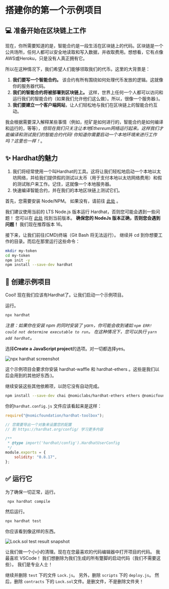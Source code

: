 # 搭建你的第一个示例项目

## 💻 准备开始在区块链上工作

现在，你所需要知道的是，智能合约是一段生活在区块链上的代码。区块链是一个公共场所，任何人都可以安全地读取和写入数据，并收取费用。想想看，它有点像AWS或Heroku，只是没有人真正拥有它。

所以在这种情况下，我们希望人们能够领取我们的代币。这里的大背景是：

1. **我们要写一个智能合约。** 该合约有所有围绕如何处理代币发放的逻辑。这就像你的服务器代码。
2. **我们的智能合约将被部署到区块链上。** 这样，世界上任何一个人都可以访问和运行我们的智能合约（如果我们允许他们这么做）。所以，很像一个服务器:)。
3. **我们要建立一个客户端网站**，让人们轻松地与我们在区块链上的智能合约互动。

我会根据需要深入解释某些事情（例如，挖矿是如何进行的，智能合约是如何编译和运行的，等等），*但现在我们只关注让本地Ethereum网络运行起来。这样我们才能编译和测试我们的智能合约代码! 你知道你需要启动一个本地环境来进行工作吗？这里也一样！*。

## ✨ Hardhat的魅力

1. 我们将经常使用一个叫Hardhat的工具。这将让我们轻松地启动一个本地以太坊网络，并给我们提供假的测试以太币（用于支付本地以太坊网络费用）和假的测试账户来工作。记住，这就像一个本地服务器。
2. 快速编译智能合约，并在我们的本地区块链上测试它们。

首先，您需要安装 Node/NPM。 如果没有，请前往 [此处](https://hardhat.org/tutorial/setting-up-the-environment.html) 。

我们建议使用当前的 LTS Node.js 版本运行 Hardhat，否则您可能会遇到一些问题！ 您可以在 [此处](https://nodejs.org/en/about/releases/) 找到当前版本。 **确保您的 NodeJs 版本正确，否则您会遇到问题！** 我们现在推荐版本 16。

接下来，让我们前往(CMD)终端（Git Bash 将无法运行）。 继续并 cd 到你想要工作的目录。而后在那里运行这些命令：

```bash
mkdir my-token
cd my-token
npm init -y
npm install --save-dev hardhat
```

## 🏨 创建示例项目

Cool! 现在我们应该有Hardhat了。让我们启动一个示例项目。

运行。

```bash
npx hardhat
```

*注意：如果你在安装 npm 的同时安装了 yarn，你可能会收到诸如 `npm ERR! could not determine executable to run`。 在这种情况下，您可以执行 `yarn add hardhat`。*

选择**Create a JavaScript project**的选项。对一切都选择yes。

![npx hardhat screenshot](https://live.staticflickr.com/65535/52750751265_d56d84e30a.jpg)

这个示例项目会要求你安装 hardhat-waffle 和 hardhat-ethers 。这些是我们以后会用到的其他好东西:)。

继续安装这些其他依赖项，以防它没有自动完成。

```bash
npm install --save-dev chai @nomiclabs/hardhat-ethers ethers @nomicfoundation/hardhat-toolbox @nomicfoundation/hardhat-chai-matchers
```

你的`hardhat.config.js` 文件应该看起来是这样：

```javascript
require("@nomicfoundation/hardhat-toolbox");

// 您需要导出一个对象来设置您的配置
// 到 https://hardhat.org/config/ 学习更多内容

/**
 * @type import('hardhat/config').HardhatUserConfig
 */
module.exports = {
    solidity: "0.8.17",
};
```

## ✅ 运行它

为了确保一切正常，运行。

```bash
 npx hardhat compile
```

然后运行。

```bash
npx hardhat test
```

你应该看到像这样的东西。

![Lock.sol test result snapshot](https://live.staticflickr.com/65535/52749809467_4b659e22d7_z.jpg)

让我们做一个小小的清理。现在在您最喜欢的代码编辑器中打开项目的代码。 我最喜欢 VSCode！ 我们想删除为我们生成的所有蹩脚的启动代码（我们不需要这些）。 我们是专业人士！

继续并删除 `test` 下的文件 `Lock.js`。 另外，删除 `scripts` 下的 `deploy.js`。 然后，删除 `contracts` 下的 `Lock.sol`文件。是删文件，不是删除文件夹！
